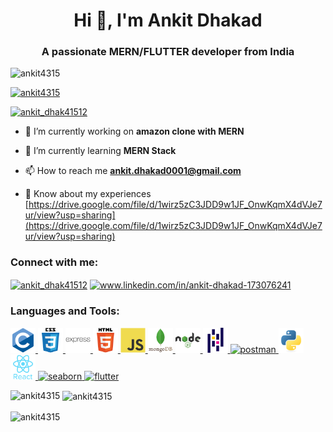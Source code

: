 <h1 align="center">Hi 👋, I'm Ankit Dhakad</h1>
<h3 align="center">A passionate MERN/FLUTTER developer from India</h3>

<p align="left"> <img src="https://komarev.com/ghpvc/?username=ankit4315&label=Profile%20views&color=0e75b6&style=flat" alt="ankit4315" /> </p>

<p align="left">
  <a href="https://github.com/ryo-ma/github-profile-trophy">
    <img src="https://github-profile-trophy.vercel.app/?username=ankit4315&row=1&column=3&margin-w=15" alt="ankit4315" />
  </a>
</p>



<p align="left"> <a href="https://linkedin.com/in/www.linkedin.com/in/ankit-dhakad-173076241" target="blank"><img src="https://img.shields.io/twitter/follow/ankit_dhak41512?logo=twitter&style=for-the-badge" alt="ankit_dhak41512" /></a> </p>


- 🔭 I’m currently working on **amazon clone with MERN**

- 🌱 I’m currently learning **MERN Stack**

- 📫 How to reach me **ankit.dhakad0001@gmail.com**

- 📄 Know about my experiences [https://drive.google.com/file/d/1wirz5zC3JDD9w1JF_OnwKqmX4dVJe7ur/view?usp=sharing](https://drive.google.com/file/d/1wirz5zC3JDD9w1JF_OnwKqmX4dVJe7ur/view?usp=sharing)

<h3 align="left">Connect with me:</h3>
<p align="left">
<a href="https://twitter.com/ankit_dhak41512" target="blank"><img align="center" src="https://raw.githubusercontent.com/rahuldkjain/github-profile-readme-generator/master/src/images/icons/Social/twitter.svg" alt="ankit_dhak41512" height="30" width="40" /></a>
<a href="https://linkedin.com/in/www.linkedin.com/in/ankit-dhakad-173076241" target="blank"><img align="center" src="https://raw.githubusercontent.com/rahuldkjain/github-profile-readme-generator/master/src/images/icons/Social/linked-in-alt.svg" alt="www.linkedin.com/in/ankit-dhakad-173076241" height="30" width="40" /></a>
</p>

<h3 align="left">Languages and Tools:</h3>
<p align="left"> <a href="https://www.cprogramming.com/" target="_blank" rel="noreferrer"> <img src="https://raw.githubusercontent.com/devicons/devicon/master/icons/c/c-original.svg" alt="c" width="40" height="40"/> </a> <a href="https://www.w3schools.com/css/" target="_blank" rel="noreferrer"> <img src="https://raw.githubusercontent.com/devicons/devicon/master/icons/css3/css3-original-wordmark.svg" alt="css3" width="40" height="40"/> </a> <a href="https://expressjs.com" target="_blank" rel="noreferrer"> <img src="https://raw.githubusercontent.com/devicons/devicon/master/icons/express/express-original-wordmark.svg" alt="express" width="40" height="40"/> </a> <a href="https://www.w3.org/html/" target="_blank" rel="noreferrer"> <img src="https://raw.githubusercontent.com/devicons/devicon/master/icons/html5/html5-original-wordmark.svg" alt="html5" width="40" height="40"/> </a> <a href="https://developer.mozilla.org/en-US/docs/Web/JavaScript" target="_blank" rel="noreferrer"> <img src="https://raw.githubusercontent.com/devicons/devicon/master/icons/javascript/javascript-original.svg" alt="javascript" width="40" height="40"/> </a> <a href="https://www.mongodb.com/" target="_blank" rel="noreferrer"> <img src="https://raw.githubusercontent.com/devicons/devicon/master/icons/mongodb/mongodb-original-wordmark.svg" alt="mongodb" width="40" height="40"/> </a> <a href="https://nodejs.org" target="_blank" rel="noreferrer"> <img src="https://raw.githubusercontent.com/devicons/devicon/master/icons/nodejs/nodejs-original-wordmark.svg" alt="nodejs" width="40" height="40"/> </a> <a href="https://pandas.pydata.org/" target="_blank" rel="noreferrer"> <img src="https://raw.githubusercontent.com/devicons/devicon/2ae2a900d2f041da66e950e4d48052658d850630/icons/pandas/pandas-original.svg" alt="pandas" width="40" height="40"/> </a> <a href="https://postman.com" target="_blank" rel="noreferrer"> <img src="https://www.vectorlogo.zone/logos/getpostman/getpostman-icon.svg" alt="postman" width="40" height="40"/> </a> <a href="https://www.python.org" target="_blank" rel="noreferrer"> <img src="https://raw.githubusercontent.com/devicons/devicon/master/icons/python/python-original.svg" alt="python" width="40" height="40"/> </a> <a href="https://reactjs.org/" target="_blank" rel="noreferrer"> <img src="https://raw.githubusercontent.com/devicons/devicon/master/icons/react/react-original-wordmark.svg" alt="react" width="40" height="40"/> </a> <a href="https://seaborn.pydata.org/" target="_blank" rel="noreferrer"> <img src="https://seaborn.pydata.org/_images/logo-mark-lightbg.svg" alt="seaborn" width="40" height="40"/> </a> <a href="https://flutter.dev/" target="_blank" rel="noreferrer"> <img src="https://storage.googleapis.com/cms-storage-bucket/ec64036b4eacc9f3fd73.svg" alt="flutter" width="40" height="40"/> </a>
</p>

<p><img align="left" src="https://github-readme-stats.vercel.app/api/top-langs?username=ankit4315&show_icons=true&locale=en&layout=compact" alt="ankit4315" /></p>

<p>&nbsp;<img align="center" src="https://github-readme-stats.vercel.app/api?username=ankit4315&show_icons=true&locale=en" alt="ankit4315" /></p>

<p><img align="center" src="https://github-readme-streak-stats.herokuapp.com/?user=ankit4315&" alt="ankit4315" /></p>
